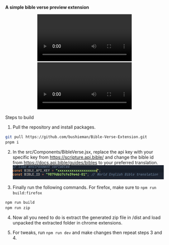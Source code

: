 **A simple bible verse preview extension**
<P align="center">
  <Video src="https://github.com/user-attachments/assets/6d17408b-2aab-4c51-b346-a7484785d9f9"></Video>
  <Video src="https://github.com/user-attachments/assets/50134f06-bf4f-4601-8cd9-3c10657d32ec"></Video>
</P>

Steps to build
1. Pull the repository and install packages.
  ```sh
  git pull https://github.com/bushieman/Bible-Verse-Extension.git
  pnpm i
  ```

2. In the src/Components/BibleVerse.jsx, replace the api key with your specific key from https://scripture.api.bible/ and change the bible id from https://docs.api.bible/guides/bibles to your preferred translation. 
  ![img](public/Media/BibleVerse.jsx.png)

3. Finally run the following commands. For firefox, make sure to `npm run build:firefox`
  ```sh
  npm run build
  npm run zip
  ```

4. Now all you need to do is extract the generated zip file in /dist and load unpacked the extracted folder in chrome extensions.
   
5. For tweaks, run `npm run dev` and make changes then repeat steps 3 and 4.
